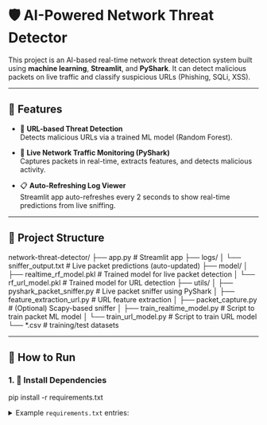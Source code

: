 # 🛡️ AI-Powered Network Threat Detector

This project is an AI-based real-time network threat detection system built using **machine learning**, **Streamlit**, and **PyShark**. It can detect malicious packets on live traffic and classify suspicious URLs (Phishing, SQLi, XSS).

---

## 📌 Features

- 🔗 **URL-based Threat Detection**  
  Detects malicious URLs via a trained ML model (Random Forest).

- 📡 **Live Network Traffic Monitoring (PyShark)**  
  Captures packets in real-time, extracts features, and detects malicious activity.

- 📋 **Auto-Refreshing Log Viewer**  
  Streamlit app auto-refreshes every 2 seconds to show real-time predictions from live sniffing.

---

## 📁 Project Structure

network-threat-detector/
├── app.py # Streamlit app
├── logs/
│ └── sniffer_output.txt # Live packet predictions (auto-updated)
├── model/
│ ├── realtime_rf_model.pkl # Trained model for live packet detection
│ └── rf_url_model.pkl # Trained model for URL detection
├── utils/
│ ├── pyshark_packet_sniffer.py # Live packet sniffer using PyShark
│ ├── feature_extraction_url.py # URL feature extraction
│ ├── packet_capture.py # (Optional) Scapy-based sniffer
│ ├── train_realtime_model.py # Script to train packet ML model
│ └── train_url_model.py # Script to train URL model
└── *.csv # training/test datasets


---

## 🚀 How to Run

### 1. 🔧 Install Dependencies


pip install -r requirements.txt
<details> <summary>Example <code>requirements.txt</code> entries:</summary>
streamlit
pyshark
scapy
joblib
pandas



